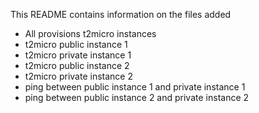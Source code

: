 This README contains information on the files added 
- All provisions t2micro instances
- t2micro public instance 1
- t2micro private instance 1
- t2micro public instance 2
- t2micro private instance 2
- ping between public instance 1 and private instance 1
- ping between public instance 2 and private instance 2
